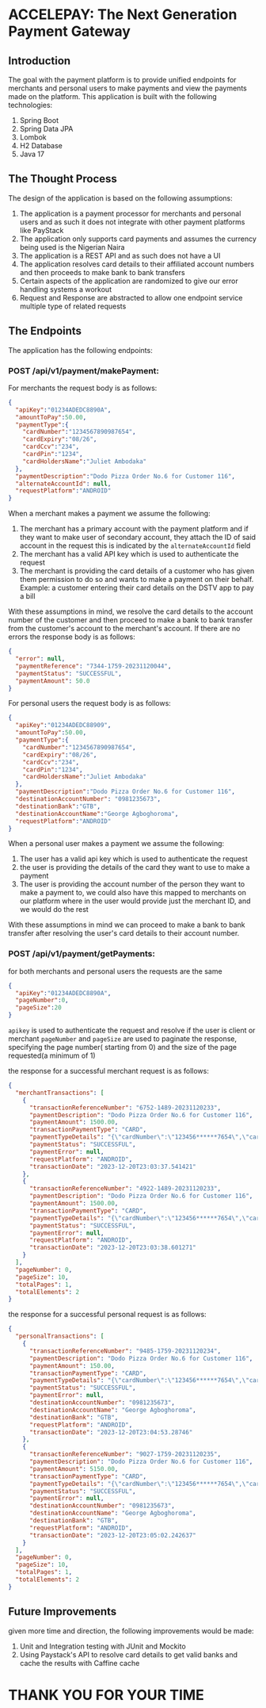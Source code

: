 # ACCELEPAY: The Next Generation Payment Gateway

## Introduction
The goal with the payment platform is to provide unified endpoints for merchants and personal users to make payments
and view the payments made on the platform. This application is built with the following technologies:
1. Spring Boot
2. Spring Data JPA
3. Lombok
4. H2 Database
5. Java 17

## The Thought Process
The design of the application is based on the following assumptions:
1. The application is a payment processor for merchants and personal users and as such it does not integrate with other payment platforms like PayStack
2. The application only supports card payments and assumes the currency being used is the Nigerian Naira
3. The application is a REST API and as such does not have a UI
4. The application resolves card details to their affiliated account numbers and then proceeds to make bank to bank transfers
5. Certain aspects of the application are randomized to give our error handling systems a workout
6. Request and Response are abstracted to allow one endpoint service multiple type of related requests

## The Endpoints
The application has the following endpoints:
### POST /api/v1/payment/makePayment:
For merchants the request body is as follows:
```json
{
  "apiKey":"01234ADEDC8890A",
  "amountToPay":50.00,
  "paymentType":{
    "cardNumber":"1234567890987654",
    "cardExpiry":"08/26",
    "cardCcv":"234",
    "cardPin":"1234",
    "cardHoldersName":"Juliet Ambodaka"
  },
  "paymentDescription":"Dodo Pizza Order No.6 for Customer 116",
  "alternateAccountId": null,
  "requestPlatform":"ANDROID"
}
```
When a merchant makes a payment we assume the following:
1. The merchant has a primary account with the payment platform and if they want to make user of secondary account, they attach the ID of said account in the request
this is indicated by the `alternateAccountId` field
2. The merchant has a valid API key which is used to authenticate the request
3. The merchant is providing the card details of a customer who has given them permission to do so and wants to make a payment on their behalf. Example: a customer entering their card details on the DSTV app to pay a bill

With these assumptions in mind, we resolve the card details to the account number of the customer and then proceed to make a bank to bank transfer from the customer's account to the merchant's account.
If there are no errors the response body is as follows:
```json
{
  "error": null,
  "paymentReference": "7344-1759-20231120044",
  "paymentStatus": "SUCCESSFUL",
  "paymentAmount": 50.0
}
```

For personal users the request body is as follows:
```json
{
  "apiKey":"01234ADEDC88909",
  "amountToPay":50.00,
  "paymentType":{
    "cardNumber":"1234567890987654",
    "cardExpiry":"08/26",
    "cardCcv":"234",
    "cardPin":"1234",
    "cardHoldersName":"Juliet Ambodaka"
  },
  "paymentDescription":"Dodo Pizza Order No.6 for Customer 116",
  "destinationAccountNumber": "0981235673",
  "destinationBank":"GTB",
  "destinationAccountName":"George Agboghoroma",
  "requestPlatform":"ANDROID"
}
```
When a personal user makes a payment we assume the following:
1. The user has a valid api key which is used to authenticate the request
2. the user is providing the details of the card they want to use to make a payment
3. The user is providing the account number of the person they want to make a payment to, we could also have this mapped to merchants on our platform where in the user would provide just the merchant ID, and we would do the rest

With these assumptions in mind we can proceed to make a bank to bank transfer after resolving the user's card details to their account number.

### POST /api/v1/payment/getPayments:
for both merchants and personal users the requests are the same
```json
{
  "apiKey":"01234ADEDC8890A",
  "pageNumber":0,
  "pageSize":20
}
```
`apikey` is used to authenticate the request and resolve if the user is client or merchant
`pageNumber` and `pageSize` are used to paginate the response, specifying the page number( starting from 0) and the size of the page requested(a minimum of 1)

the response for a successful merchant request is as follows:
```json
{
  "merchantTransactions": [
    {
      "transactionReferenceNumber": "6752-1489-20231120233",
      "paymentDescription": "Dodo Pizza Order No.6 for Customer 116",
      "paymentAmount": 1500.00,
      "transactionPaymentType": "CARD",
      "paymentTypeDetails": "{\"cardNumber\":\"123456******7654\",\"cardExpiry\":\"08/26\",\"cardCcv\":null,\"cardPin\":null,\"cardHolderName\":\"Juliet Ambodaka\"}",
      "paymentStatus": "SUCCESSFUL",
      "paymentError": null,
      "requestPlatform": "ANDROID",
      "transactionDate": "2023-12-20T23:03:37.541421"
    },
    {
      "transactionReferenceNumber": "4922-1489-20231120233",
      "paymentDescription": "Dodo Pizza Order No.6 for Customer 116",
      "paymentAmount": 1500.00,
      "transactionPaymentType": "CARD",
      "paymentTypeDetails": "{\"cardNumber\":\"123456******7654\",\"cardExpiry\":\"08/26\",\"cardCcv\":null,\"cardPin\":null,\"cardHolderName\":\"Juliet Ambodaka\"}",
      "paymentStatus": "SUCCESSFUL",
      "paymentError": null,
      "requestPlatform": "ANDROID",
      "transactionDate": "2023-12-20T23:03:38.601271"
    }
  ],
  "pageNumber": 0,
  "pageSize": 10,
  "totalPages": 1,
  "totalElements": 2
}
```

the response for a successful personal request is as follows:
```json
{
  "personalTransactions": [
    {
      "transactionReferenceNumber": "9485-1759-20231120234",
      "paymentDescription": "Dodo Pizza Order No.6 for Customer 116",
      "paymentAmount": 150.00,
      "transactionPaymentType": "CARD",
      "paymentTypeDetails": "{\"cardNumber\":\"123456******7654\",\"cardExpiry\":\"08/26\",\"cardCcv\":null,\"cardPin\":null,\"cardHolderName\":\"Juliet Ambodaka\"}",
      "paymentStatus": "SUCCESSFUL",
      "paymentError": null,
      "destinationAccountNumber": "0981235673",
      "destinationAccountName": "George Agboghoroma",
      "destinationBank": "GTB",
      "requestPlatform": "ANDROID",
      "transactionDate": "2023-12-20T23:04:53.28746"
    },
    {
      "transactionReferenceNumber": "9027-1759-20231120235",
      "paymentDescription": "Dodo Pizza Order No.6 for Customer 116",
      "paymentAmount": 5150.00,
      "transactionPaymentType": "CARD",
      "paymentTypeDetails": "{\"cardNumber\":\"123456******7654\",\"cardExpiry\":\"08/26\",\"cardCcv\":null,\"cardPin\":null,\"cardHolderName\":\"Juliet Ambodaka\"}",
      "paymentStatus": "SUCCESSFUL",
      "paymentError": null,
      "destinationAccountNumber": "0981235673",
      "destinationAccountName": "George Agboghoroma",
      "destinationBank": "GTB",
      "requestPlatform": "ANDROID",
      "transactionDate": "2023-12-20T23:05:02.242637"
    }
  ],
  "pageNumber": 0,
  "pageSize": 10,
  "totalPages": 1,
  "totalElements": 2
}
```
## Future Improvements   
given more time and direction, the following improvements would be made:
1. Unit and Integration testing with JUnit and Mockito
2. Using Paystack's API to resolve card details to get valid banks and cache the results with Caffine cache


# THANK YOU FOR YOUR TIME
